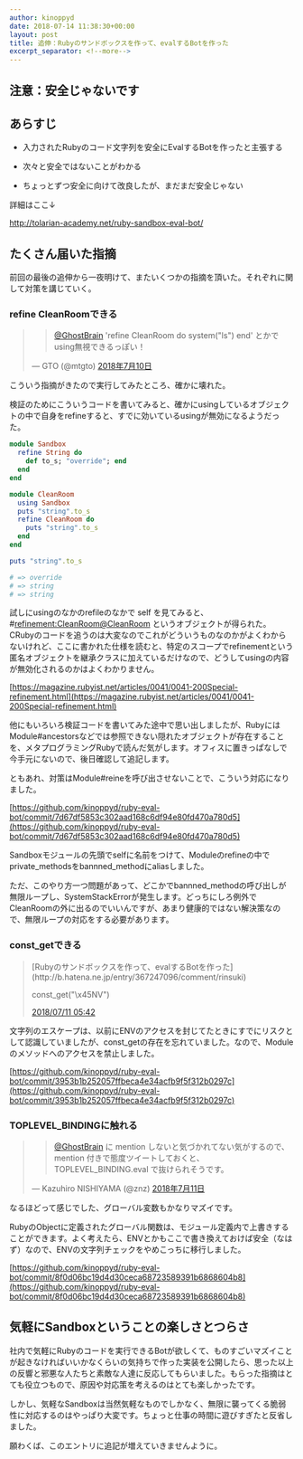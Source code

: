 ```yaml
---
author: kinoppyd
date: 2018-07-14 11:38:30+00:00
layout: post
title: 追伸：Rubyのサンドボックスを作って、evalするBotを作った
excerpt_separator: <!--more-->
---
```


## 注意：安全じゃないです




## あらすじ





 	
  * 入力されたRubyのコード文字列を安全にEvalするBotを作ったと主張する

 	
  * 次々と安全ではないことがわかる

 	
  * ちょっとずつ安全に向けて改良したが、まだまだ安全じゃない


詳細はここ↓

http://tolarian-academy.net/ruby-sandbox-eval-bot/


## たくさん届いた指摘


前回の最後の追伸から一夜明けて、またいくつかの指摘を頂いた。それぞれに関して対策を講じていく。

<!--more-->

### refine CleanRoomできる




<blockquote>

> 
> [@GhostBrain](https://twitter.com/GhostBrain?ref_src=twsrc%5Etfw) 'refine CleanRoom do system("ls") end' とかでusing無視できるっぽい！
> 
> 
— GTO (@mtgto) [2018年7月10日](https://twitter.com/mtgto/status/1016832546766635008?ref_src=twsrc%5Etfw)</blockquote>




こういう指摘がきたので実行してみたところ、確かに壊れた。

検証のためにこういうコードを書いてみると、確かにusingしているオブジェクトの中で自身をrefineすると、すでに効いているusingが無効になるようだった。


```ruby
module Sandbox
  refine String do
    def to_s; "override"; end
  end
end

module CleanRoom
  using Sandbox
  puts "string".to_s
  refine CleanRoom do
    puts "string".to_s
  end
end

puts "string".to_s

# => override
# => string
# => string
```


試しにusingのなかのrefileのなかで self を見てみると、#<refinement:CleanRoom@CleanRoom> というオブジェクトが得られた。CRubyのコードを追うのは大変なのでこれがどういうものなのかがよくわからないけれど、ここに書かれた仕様を読むと、特定のスコープでrefinementという匿名オブジェクトを継承クラスに加えているだけなので、どうしてusingの内容が無効化されるのかはよくわかりません。

[https://magazine.rubyist.net/articles/0041/0041-200Special-refinement.html](https://magazine.rubyist.net/articles/0041/0041-200Special-refinement.html)

他にもいろいろ検証コードを書いてみた途中で思い出しましたが、RubyにはModule#ancestorsなどでは参照できない隠れたオブジェクトが存在することを、メタプログラミングRubyで読んだ気がします。オフィスに置きっぱなしで今手元にないので、後日確認して追記します。

ともあれ、対策はModule#reineを呼び出させないことで、こういう対応になりました。

[https://github.com/kinoppyd/ruby-eval-bot/commit/7d67df5853c302aad168c6df94e80fd470a780d5](https://github.com/kinoppyd/ruby-eval-bot/commit/7d67df5853c302aad168c6df94e80fd470a780d5)

Sandboxモジュールの先頭でselfに名前をつけて、Moduleのrefineの中でprivate_methodsをbannned_methodにaliasしました。

ただ、このやり方一つ問題があって、どこかでbannned_methodの呼び出しが無限ループし、SystemStackErrorが発生します。どっちにしろ例外でCleanRoomの外に出るのでいいんですが、あまり健康的ではない解決策なので、無限ループの対応をする必要があります。



### const_getできる




<blockquote>
[Rubyのサンドボックスを作って、evalするBotを作った](http://b.hatena.ne.jp/entry/367247096/comment/rinsuki)

const_get("\x45NV")

[2018/07/11 05:42](http://b.hatena.ne.jp/rinsuki/20180711#bookmark-367247096)
</blockquote>




文字列のエスケープは、以前にENVのアクセスを封じてたときにすでにリスクとして認識していましたが、const_getの存在を忘れていました。なので、Moduleのメソッドへのアクセスを禁止しました。

[https://github.com/kinoppyd/ruby-eval-bot/commit/3953b1b252057ffbeca4e34acfb9f5f312b0297c](https://github.com/kinoppyd/ruby-eval-bot/commit/3953b1b252057ffbeca4e34acfb9f5f312b0297c)


### TOPLEVEL_BINDINGに触れる




<blockquote>

> 
> [@GhostBrain](https://twitter.com/GhostBrain?ref_src=twsrc%5Etfw) に mention しないと気づかれてない気がするので、mention 付きで態度ツイートしておくと、 TOPLEVEL_BINDING.eval で抜けられそうです。
> 
> 
— Kazuhiro NISHIYAMA (@znz) [2018年7月11日](https://twitter.com/znz/status/1017028168262168577?ref_src=twsrc%5Etfw)</blockquote>



なるほどって感じでした、グローバル変数もかなりマズイです。

RubyのObjectに定義されたグローバル関数は、モジュール定義内で上書きすることができます。よく考えたら、ENVとかもここで書き換えておけば安全（なはず）なので、ENVの文字列チェックをやめこっちに移行しました。

[https://github.com/kinoppyd/ruby-eval-bot/commit/8f0d06bc19d4d30ceca68723589391b6868604b8](https://github.com/kinoppyd/ruby-eval-bot/commit/8f0d06bc19d4d30ceca68723589391b6868604b8)


## 気軽にSandboxということの楽しさとつらさ


社内で気軽にRubyのコードを実行できるBotが欲しくて、ものすごいマズイことが起きなければいいかなくらいの気持ちで作った実装を公開したら、思った以上の反響と邪悪な人たちと素敵な人達に反応してもらいました。もらった指摘はとても役立つもので、原因や対応策を考えるのはとても楽しかったです。

しかし、気軽なSandboxは当然気軽なものでしかなく、無限に襲ってくる脆弱性に対応するのはやっぱり大変です。ちょっと仕事の時間に遊びすぎたと反省しました。

願わくば、このエントリに追記が増えていきませんように。
